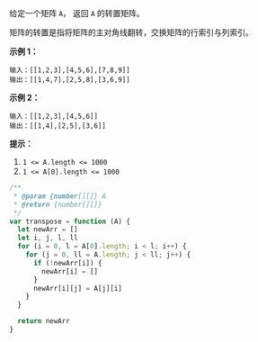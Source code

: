 给定一个矩阵 `A`， 返回 `A` 的转置矩阵。

矩阵的转置是指将矩阵的主对角线翻转，交换矩阵的行索引与列索引。

 

**示例 1：**

```
输入：[[1,2,3],[4,5,6],[7,8,9]]
输出：[[1,4,7],[2,5,8],[3,6,9]]
```

**示例 2：**

```
输入：[[1,2,3],[4,5,6]]
输出：[[1,4],[2,5],[3,6]]
```

 

**提示：**

1. `1 <= A.length <= 1000`
2. `1 <= A[0].length <= 1000`



```javascript
/**
 * @param {number[][]} A
 * @return {number[][]}
 */
var transpose = function (A) {
  let newArr = []
  let i, j, l, ll
  for (i = 0, l = A[0].length; i < l; i++) {
    for (j = 0, ll = A.length; j < ll; j++) {
      if (!newArr[i]) {
        newArr[i] = []
      }
      newArr[i][j] = A[j][i]
    }
  }

  return newArr
}
```

